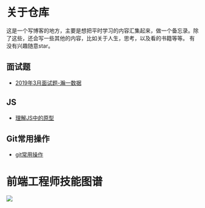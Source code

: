 # 关于仓库
这是一个写博客的地方，主要是想把平时学习的内容汇集起来，做一个备忘录。除了这些，还会写一些其他的内容，比如关于人生，思考，以及看的书籍等等。
有没有兴趣随意star。

## 面试题

- [2019年3月面试题-瀚一数据](https://github.com/CharlesGC/dream/issues/1)

## JS

- [理解JS中的原型](https://github.com/CharlesGC/dream/issues/2)

## Git常用操作

- [git常用操作](https://github.com/CharlesGC/dream/issues/4)

# 前端工程师技能图谱

![](https://raw.githubusercontent.com/kamranahmedse/developer-roadmap/master/images/frontend.png)
